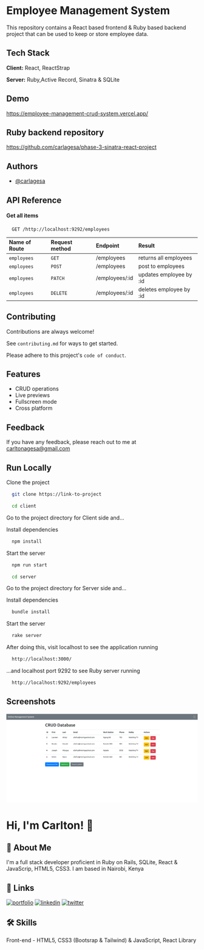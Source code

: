 
# Employee Management System

This repository contains a React based frontend & Ruby based backend project
that can be used to keep or store employee data.

## Tech Stack

**Client:** React, ReactStrap

**Server:** Ruby,Active Record, Sinatra & SQLite


## Demo

https://employee-management-crud-system.vercel.app/

## Ruby backend repository

https://github.com/carlagesa/phase-3-sinatra-react-project
## Authors

- [@carlagesa](https://www.github.com/carlagesa)


## API Reference

#### Get all items

```http
  GET /http://localhost:9292/employees
```

| Name of Route | Request method | Endpoint      | Result        |
| :--------     | :-------       | :-------------| :-------------|
| `employees` | `GET`            | /employees    | returns all employees   |
| `employees` | `POST`           | /employees    | post to employees       |
| `employees` | `PATCH`          | /employees/:id| updates employee by :id |
| `employees` | `DELETE`         | /employees/:id| deletes employee by :id |



## Contributing

Contributions are always welcome!

See `contributing.md` for ways to get started.

Please adhere to this project's `code of conduct`.


## Features

- CRUD operations 
- Live previews
- Fullscreen mode
- Cross platform


## Feedback

If you have any feedback, please reach out to me at carltonagesa@gmail.com


## Run Locally

Clone the project

```bash
  git clone https://link-to-project
```


```bash
  cd client
```
Go to the project directory for Client side and...

Install dependencies

```bash
  npm install
```

Start the server

```bash
  npm run start
```


```bash
  cd server
```

Go to the project directory for Server side and...

Install dependencies

```bash
  bundle install
```

Start the server

```bash
  rake server
```

After doing this, visit localhost to see the application running 

```bash
  http://localhost:3000/
```

...and localhost port 9292 to see Ruby server running 

```bash
  http://localhost:9292/employees
```

## Screenshots

![App Screenshot](https://github.com/carlagesa/Employee-Management-CRUD-System/blob/main/template.png)


# Hi, I'm Carlton! 👋


## 🚀 About Me
I'm a full stack developer proficient in Ruby on Rails, SQLite, React & JavaScrip,
HTML5, CSS3. I am based in Nairobi, Kenya


## 🔗 Links
[![portfolio](https://img.shields.io/badge/my_portfolio-000?style=for-the-badge&logo=ko-fi&logoColor=white)](https://carltonagesa.netlify.app/)
[![linkedin](https://img.shields.io/badge/linkedin-0A66C2?style=for-the-badge&logo=linkedin&logoColor=white)](https://www.linkedin.com/carltonagesa)
[![twitter](https://img.shields.io/badge/twitter-1DA1F2?style=for-the-badge&logo=twitter&logoColor=white)](https://twitter.com/carl_agesa)


## 🛠 Skills
Front-end - HTML5, CSS3 (Bootsrap & Tailwind) & JavaScript, React Library


